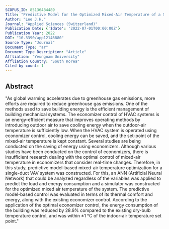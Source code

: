 ```yaml
---
SCOPUS_ID: 85136484489
Title: "Predictive Model for the Optimized Mixed-Air Temperature of a Single-Duct VAV System"
Author: "Lee J.H."
Journal: "Applied Sciences (Switzerland)"
Publication Date: {'$date': '2022-07-01T00:00:00Z'}
Publication Year: 2022
DOI: "10.3390/app12146880"
Source Type: "Journal"
Document Type: "ar"
Document Type Description: "Article"
Affliation: "Yeungnam University"
Affliation Country: "South Korea"
Cited by count: 1
---
```


## Abstract
"As global warming accelerates due to greenhouse gas emissions, more efforts are required to reduce greenhouse gas emissions. One of the methods used to save building energy is the efficient management of building mechanical systems. The economizer control of HVAC systems is an energy-efficient measure that improves operating methods by introducing outdoor air to save cooling energy when the outdoor-air temperature is sufficiently low. When the HVAC system is operated using economizer control, cooling energy can be saved, and the set-point of the mixed-air temperature is kept constant. Several studies are being conducted on the saving of energy using economizers. Although various studies have been conducted on the control of economizers, there is insufficient research dealing with the optimal control of mixed-air temperature in economizers that consider real-time changes. Therefore, in this study, predictive model-based mixed-air temperature optimization for a single-duct VAV system was constructed. For this, an ANN (Artificial Neural Network) that could be analyzed regardless of the variables was applied to predict the load and energy consumption and a simulator was constructed for the optimized mixed air temperature of the system. The predictive model-based control was evaluated in terms of its thermal comfort and energy, along with the existing economizer control. According to the application of the optimal economizer control, the energy consumption of the building was reduced by 28.9% compared to the existing dry-bulb temperature control, and was within ±1 °C of the indoor-air temperature set point."

